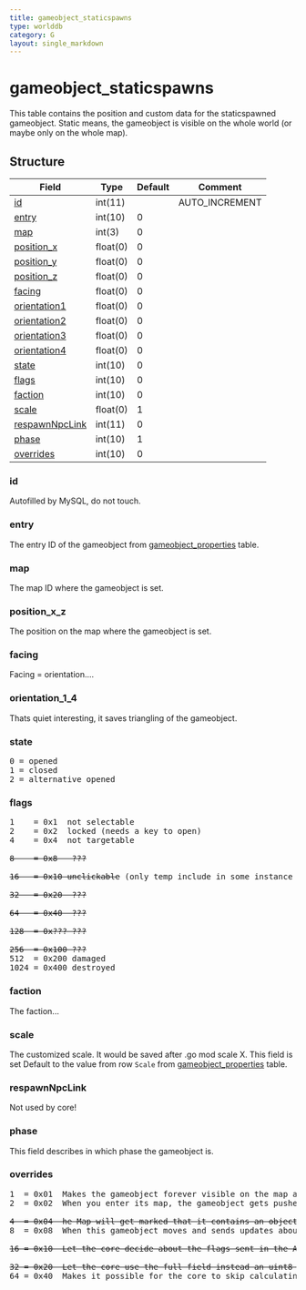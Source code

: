 ```yaml
---
title: gameobject_staticspawns
type: worlddb
category: G
layout: single_markdown
---
```


# gameobject_staticspawns
This table contains the position and custom data for the staticspawned gameobject. Static means, the gameobject is visible on the whole world (or maybe only on the whole map).

## Structure

Field                                                                                                     | Type     | Default | Comment       
--------------------------------------------------------------------------------------------------------- | -------- | ------- | --------------
[id](#id)                               | int(11)  |         | AUTO_INCREMENT
[entry](#entry)                         | int(10)  | 0       |               
[map](#map)                             | int(3)   | 0       |               
[position_x](#position_x_z)             | float(0) | 0       |               
[position_y](#position_x_z)             | float(0) | 0       |               
[position_z](#position_x_z)             | float(0) | 0       |               
[facing](#facing)                       | float(0) | 0       |               
[orientation1](#orientation_1_4)        | float(0) | 0       |               
[orientation2](#orientation_1_4)        | float(0) | 0       |               
[orientation3](#orientation_1_4)        | float(0) | 0       |               
[orientation4](#orientation_1_4)        | float(0) | 0       |               
[state](#state)                         | int(10)  | 0       |               
[flags](#flags)                         | int(10)  | 0       |               
[faction](#faction)                     | int(10)  | 0       |               
[scale](#scale)                         | float(0) | 1       |               
[respawnNpcLink](#respawnNpcLink)       | int(11)  | 0       |               
[phase](#phase)                         | int(10)  | 1       |               
[overrides](#overrides)                 | int(10)  | 0       |               

### id

Autofilled by MySQL, do not touch.

### entry

The entry ID of the gameobject from [gameobject_properties](/Wiki/database/world/gameobject_properties/ "Gameobject properties") table.

### map

The map ID where the gameobject is set.

### position_x_z

The position on the map where the gameobject is set.

### facing

Facing = orientation....

### orientation_1_4

Thats quiet interesting, it saves triangling of the gameobject.

### state

<pre>
0 = opened
1 = closed
2 = alternative opened
</pre>

### flags

<pre>
1    = 0x1  not selectable
2    = 0x2  locked (needs a key to open)
4    = 0x4  not targetable

<strike>8    = 0x8  &nbsp;???</strike>

<strike>16   = 0x10 unclickable</strike> (only temp include in some instance scripts, not implemented yet)

<strike>32   = 0x20 &nbsp;???</strike>

<strike>64   = 0x40 &nbsp;???</strike>

<strike>128  = 0x???&nbsp;???</strike>

<strike>256  = 0x100&nbsp;???</strike>
512  = 0x200 damaged
1024 = 0x400 destroyed
</pre>

### faction

The faction...

### scale

The customized scale. It would be saved after .go mod scale X. This field is set Default to the value from row `Scale` from [gameobject_properties](/Wiki/database/world/gameobject_properties/ "Gameobject properties") table.

### respawnNpcLink

Not used by core!

### phase

This field describes in which phase the gameobject is.

### overrides

<pre>
1  = 0x01  Makes the gameobject forever visible on the map after you saw it at least once.
2  = 0x02  When you enter its map, the gameobject gets pushed to you no matter how far it is (but only for players).

<strike>4  = 0x04  he Map will get marked that it contains an object like this.</strike>
8  = 0x08  When this gameobject moves and sends updates about it's position, do so in the second range - MapMgr::ChangeObjectLocation, +/- 6 units wide instead of +/- 1.

<strike>16 = 0x10  Let the core decide about the flags sent in the A9 - example: 252 instead of 352 for Deeprun Tram.</strike>

<strike>32 = 0x20  Let the core use the full field instead an uint8 in GAMEOBJECT_BYTES_1, if the database creator knows what to do with it.</strike>
64 = 0x40  Makes it possible for the core to skip calculating these fields and use whatever was specified in the spawn.
</pre>